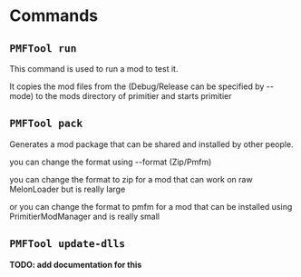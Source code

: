 # Commands


## ``` PMFTool run ```
This command is used to run a mod to test it.

It copies the mod files from the (Debug/Release can be specified by --mode) to the mods directory of primitier and starts primitier

## ``` PMFTool pack ```
Generates a mod package that can be shared and installed by other people.

you can change the format using --format (Zip/Pmfm)

you can change the format to zip for a mod that can work on raw MelonLoader but is really large

or you can change the format to pmfm for a mod that can be installed using PrimitierModManager and is really small

## ```PMFTool update-dlls```
**TODO: add documentation for this**